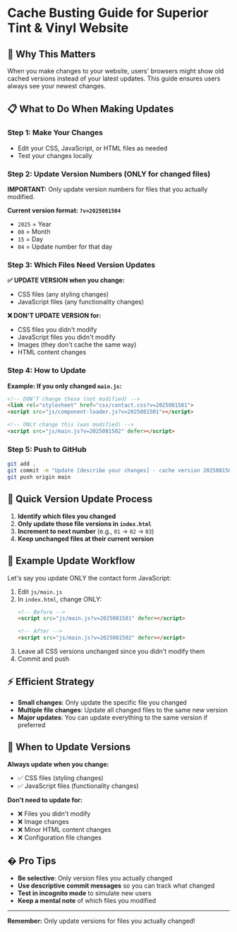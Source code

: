 # Cache Busting Guide for Superior Tint & Vinyl Website

## 🚨 **Why This Matters**
When you make changes to your website, users' browsers might show old cached versions instead of your latest updates. This guide ensures users always see your newest changes.

## 📋 **What to Do When Making Updates**

### **Step 1: Make Your Changes**
- Edit your CSS, JavaScript, or HTML files as needed
- Test your changes locally

### **Step 2: Update Version Numbers (ONLY for changed files)**
**IMPORTANT:** Only update version numbers for files that you actually modified.

**Current version format: `?v=2025081504`**
- `2025` = Year
- `08` = Month
- `15` = Day  
- `04` = Update number for that day

### **Step 3: Which Files Need Version Updates**

**✅ UPDATE VERSION when you change:**
- CSS files (any styling changes)
- JavaScript files (any functionality changes)

**❌ DON'T UPDATE VERSION for:**
- CSS files you didn't modify
- JavaScript files you didn't modify
- Images (they don't cache the same way)
- HTML content changes

### **Step 4: How to Update**

**Example: If you only changed `main.js`:**
```html
<!-- DON'T change these (not modified) -->
<link rel="stylesheet" href="css/contact.css?v=2025081501">
<script src="js/component-loader.js?v=2025081501"></script>

<!-- ONLY change this (was modified) -->
<script src="js/main.js?v=2025081502" defer></script>
```

### **Step 5: Push to GitHub**
```bash
git add .
git commit -m "Update [describe your changes] - cache version 2025081502"
git push origin main
```

## 🔄 **Quick Version Update Process**

1. **Identify which files you changed**
2. **Only update those file versions in `index.html`**
3. **Increment to next number** (e.g., `01` → `02` → `03`)
4. **Keep unchanged files at their current version**

## 📝 **Example Update Workflow**

Let's say you update ONLY the contact form JavaScript:

1. Edit `js/main.js`
2. In `index.html`, change ONLY:
   ```html
   <!-- Before -->
   <script src="js/main.js?v=2025081501" defer></script>
   
   <!-- After -->
   <script src="js/main.js?v=2025081502" defer></script>
   ```
3. Leave all CSS versions unchanged since you didn't modify them
4. Commit and push

## ⚡ **Efficient Strategy**

- **Small changes**: Only update the specific file you changed
- **Multiple file changes**: Update all changed files to the same new version
- **Major updates**: You can update everything to the same version if preferred

## 🎯 **When to Update Versions**

**Always update when you change:**
- ✅ CSS files (styling changes)
- ✅ JavaScript files (functionality changes)

**Don't need to update for:**
- ❌ Files you didn't modify
- ❌ Image changes
- ❌ Minor HTML content changes
- ❌ Configuration file changes

## � **Pro Tips**

- **Be selective**: Only version files you actually changed
- **Use descriptive commit messages** so you can track what changed
- **Test in incognito mode** to simulate new users
- **Keep a mental note** of which files you modified

---

**Remember:** Only update versions for files you actually changed!
